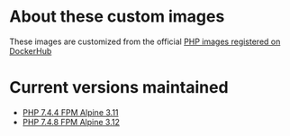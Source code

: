 # About these custom images

These images are customized from the official [PHP images registered on DockerHub](https://hub.docker.com/_/php)

# Current versions maintained

- [PHP 7.4.4 FPM Alpine 3.11](https://github.com/gilsongabriel/docker-php-custom-images/tree/master/PHP_7.4.4_FPM_Alpine_3.11)
- [PHP 7.4.8 FPM Alpine 3.12](https://github.com/gilsongabriel/docker-php-custom-images/tree/master/PHP_7.4.4_FPM_Alpine_3.12)

